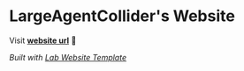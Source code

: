 
# LargeAgentCollider's Website

Visit **[website url](#)** 🚀

_Built with [Lab Website Template](https://greene-lab.gitbook.io/lab-website-template-docs)_

